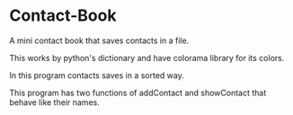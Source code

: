 # Contact-Book
A mini contact book that saves contacts in a file.

This works by python's dictionary and have colorama library for its colors.

In this program contacts saves in a sorted way.

This program has two functions of addContact and showContact that behave like their names.
